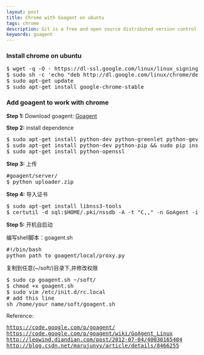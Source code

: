 ```yaml
---
layout: post 
title: Chrome with Goagent on ubuntu
tags: chrome 
description: Git is a free and open source distributed version control system.
keywords: goagent 
---
```

<h3>Install chrome on ubuntu</h3>

<pre>
$ wget -q -O - https://dl-ssl.google.com/linux/linux_signing_key.pub | sudo apt-key add -
$ sudo sh -c 'echo "deb http://dl.google.com/linux/chrome/deb/ stable main" >> /etc/apt/sources.list.d/google-chrome.list'
$ sudo apt-get update
$ sudo apt-get install google-chrome-stable
</pre>

<h3>Add goagent to work with chrome</h3>
<p><b>Step 1:</b> Download goagent: <a href="http://goo.gl/qFyRk">Goagent</a></p>
<p><b>Step 2:</b> install dependence</p>

<pre>
$ sudo apt-get install python-dev python-greenlet python-gevent python-vte python-openssl python-crypto python-appindicator
$ sudo apt-get install python-dev python-pip && sudo pip install gevent --upgrade
$ sudo apt-get install python-openssl
</pre>

<p><b>Step 3:</b> 上传 </p>

<pre>
#goagent/server/
$ python uploader.zip
</pre>

<p><b>Step 4:</b> 导入证书</p>

<pre>
$ sudo apt-get install libnss3-tools
$ certutil -d sql:$HOME/.pki/nssdb -A -t "C,," -n GoAgent -i 'path_to_goagent/local/CA.crt'
</pre>

<p><b>Step 5:</b> 开机自启动</p>
<p>编写shell脚本：goagent.sh</p>

<pre>
#!/bin/bash   
python path_to_goagent/local/proxy.py
</pre>

<p>复制到任意(~/soft/)目录下,并修改权限</p>

<pre>
$ sudo cp goagent.sh ~/soft/
$ chmod +x goagent.sh 
$ sudo vim /etc/init.d/rc.local
# add this line
sh /home/your_name/soft/goagent.sh  
</pre>

<p>Reference:</p> 

<pre>
<a href="https://code.google.com/p/goagent/">https://code.google.com/p/goagent/</a>
<a href="https://code.google.com/p/goagent/wiki/GoAgent_Linux">https://code.google.com/p/goagent/wiki/GoAgent_Linux</a>
<a href="http://leowind.diandian.com/post/2012-07-04/40030165404">http://leowind.diandian.com/post/2012-07-04/40030165404</a>
<a href="http://blog.csdn.net/marujunyy/article/details/8466255">http://blog.csdn.net/marujunyy/article/details/8466255</a>
</pre>
